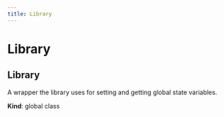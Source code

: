 ```yaml
---
title: Library
---
```


# Library

<a name="Library"></a>

## Library
A wrapper the library uses for setting and getting global state variables.

**Kind**: global class  
